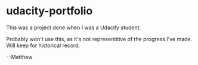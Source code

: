 # udacity-portfolio

This was a project done when I was a Udacity student.

Probably won't use this, as it's not representitive of the progress I've made. Will keep for historical record.

  --Matthew
